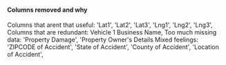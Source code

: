 

#### Columns removed and why

Columns that arent that useful: 'Lat1', 'Lat2', 'Lat3', 'Lng1', 'Lng2', 'Lng3', 
Columns that are redundant: Vehicle 1 Business Name, 
Too much missing data: 'Property Damage', 'Property Owner's Details
Mixed feelings: 'ZIPCODE of Accident', 'State of Accident', 'County of Accident', 'Location of Accident',

#### 

